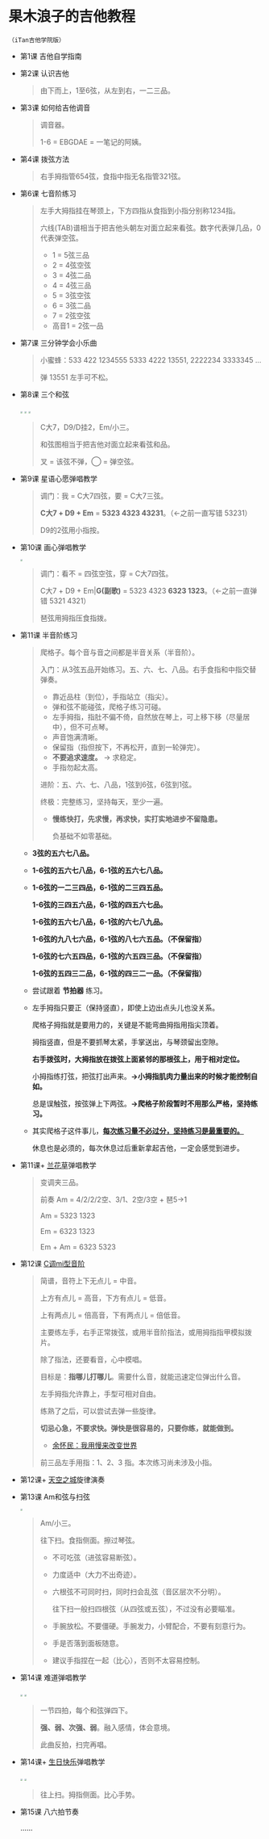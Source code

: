 # 果木浪子的吉他教程

`（iTan吉他学院版）`

- 第1课 吉他自学指南

- 第2课 认识吉他

  > 由下而上，1至6弦，从左到右，一二三品。

- 第3课 如何给吉他调音

  > 调音器。
  >
  > 1-6 = EBGDAE = 一笔记的阿姨。

- 第4课 拨弦方法

  > 右手拇指管654弦，食指中指无名指管321弦。

- 第6课 七音阶练习

  > 左手大拇指挂在琴颈上，下方四指从食指到小指分别称1234指。
  >
  > 六线(TAB)谱相当于把吉他头朝左对面立起来看弦。数字代表弹几品，0 代表弹空弦。
  >
  > - 1 = 5弦三品
  > - 2 = 4弦空弦
  > - 3 = 4弦二品
  > - 4 = 4弦三品
  > - 5 = 3弦空弦
  > - 6 = 3弦二品
  > - 7 = 2弦空弦
  > - 高音1 = 2弦一品

- 第7课 三分钟学会小乐曲

  > 小蜜蜂：533 422 1234555 5333 4222 13551, 2222234 3333345 ...
  >
  > 弹 13551 左手可不松。

- 第8课 三个和弦

  <div style="text-align:inline;">
      <img src="images/chords/Cmaj7.png" style="zoom:25%;" />
      <img src="images/chords/D9.png" style="zoom:25%;" />
      <img src="images/chords/Em.png" style="zoom:25%;" />
  </div>

  > C大7，D9/D挂2，Em/小三。
  >
  > 和弦图相当于把吉他对面立起来看弦和品。
  >
  > 叉 = 该弦不弹，◯ = 弹空弦。

- 第9课 星语心愿弹唱教学

  > 调门：我 = C大7四弦，要 = C大7三弦。
  >
  > **C大7 + D9 + Em** = **5323 4323 43231**。（←之前一直写错 53231）
  >
  > D9的2弦用小指按。

- 第10课 画心弹唱教学

  <div style="text-align:inline;">
      <img src="images/chords/G.png" style="zoom:25%;" />
  </div> 

  > 调门：看不 = 四弦空弦，穿 = C大7四弦。
  >
  > C大7 + D9 + Em|**G(副歌)** = 5323 4323 **6323 1323**。（←之前一直弹错 5321 4321）
  >
  > 琶弦用拇指压食指拨。

- 第11课 半音阶练习

  > 爬格子。每个音与音之间都是半音关系（半音阶）。
  >
  > 入门：从3弦五品开始练习。五、六、七、八品。右手食指和中指交替弹奏。
  >
  > - 靠近品柱（到位），手指站立（指尖）。
  > - 弹和弦不能碰弦，爬格子练习可碰。
  > - 左手拇指，指肚不偏不倚，自然放在琴上，可上移下移（尽量居中），但不可点琴。
  > - 声音饱满清晰。
  > - 保留指（指但按下，不再松开，直到一轮弹完）。
  > - **不要追求速度。** → 求稳定。
  > - 手指勿起太高。
  >
  > 进阶：五、六、七、八品，1弦到6弦，6弦到1弦。
  >
  > 终极：完整练习，坚持每天，至少一遍。
  >
  > - **慢练快打，先求慢，再求快，实打实地进步不留隐患。**
  >
  >   负基础不如零基础。

  - **3弦的五六七八品。**

  - **1-6弦的五六七八品，6-1弦的五六七八品。**

  - **1-6弦的一二三四品，6-1弦的二三四五品。**

    **1-6弦的三四五六品，6-1弦的四五六七品。**

    **1-6弦的五六七八品，6-1弦的六七八九品。**

    **1-6弦的九八七六品，6-1弦的八七六五品。（不保留指）**

    **1-6弦的七六五四品，6-1弦的六五四三品。（不保留指）**

    **1-6弦的五四三二品，6-1弦的四三二一品。（不保留指）**
    
  - 尝试跟着 **节拍器** 练习。

  - 左手拇指只要正（保持竖直），即使上边出点头儿也没关系。

    爬格子拇指就是要用力的，关键是不能弯曲拇指用指尖顶着。

    拇指竖直，但是不要抓琴太紧，手掌送出，与琴颈留出空隙。

    **右手拨弦时，大拇指放在拨弦上面紧邻的那根弦上，用于相对定位。**

    小拇指练打弦，把弦打出声来。**→小拇指肌肉力量出来的时候才能控制自如。**

    总是误触弦，按弦弹上下两弦。**→爬格子阶段暂时不用那么严格，坚持练习。**

  - 其实爬格子这件事儿，<u>**每次练习量不必过分，坚持练习是最重要的。**</u>

    休息也是必须的，每次休息过后重新拿起吉他，一定会感觉到进步。

- 第11课+ [兰花草](images/music/兰花草.png)弹唱教学

  > 变调夹三品。
  >
  > 前奏 Am = 4/2/2/2空、3/1、2空/3空 + 琶5→1
  >
  > Am = 5323 1323
  >
  > Em = 6323 1323
  >
  > Em + Am = 6323 5323

- 第12课 [C调mi型音阶](images/memo/C-Mi.jpg)

  > 简谱，音符上下无点儿 = 中音。
  >
  > 上方有点儿 = 高音，下方有点儿 = 低音。
  >
  > 上有两点儿 = 倍高音，下有两点儿 = 倍低音。
  >
  > 主要练左手，右手正常拨弦，或用半音阶指法，或用拇指指甲模拟拨片。
  >
  > 除了指法，还要看音，心中模唱。
  >
  > 目标是：**指哪儿打哪儿**。需要什么音，就能迅速定位弹出什么音。
  >
  > 左手拇指允许靠上，手型可相对自由。
  >
  > 练熟了之后，可以尝试去弹一些旋律。
  >
  > **切忌心急，不要求快。弹快是很容易的，只要你练，就能做到。**
  >
  > - [余怀民：我用慢来改变世界](https://v.youku.com/v_show/id_XNzYyMDI4NTIw)
  >
  > 前三品左手用指：1、2、3 指。本次练习尚未涉及小指。

- 第12课+ [天空之城](images/music/天空之城.png)旋律演奏

- 第13课 Am和弦与扫弦

  <div style="text-align:inline;">
      <img src="images/chords/Am.png" style="zoom:25%;" />
  </div> 
  
  > Am/小三。
  >
  > 往下扫。食指侧面。擦过琴弦。
  >
  > - 不可吃弦（进弦容易断弦）。
  >
  > - 力度适中（大力不出奇迹）。
  >
  > - 六根弦不可同时扫，同时扫会乱弦（音区层次不分明）。
  >
  >   往下扫一般扫四根弦（从四弦或五弦），不过没有必要瞄准。
  >
  > - 手腕放松。不要僵硬。手腕发力，小臂配合，不要有刻意行为。
  >
  > - 手是否落到面板随意。
  >
  > - 建议手指捏在一起（比心），否则不太容易控制。
  
- 第14课 难道弹唱教学

  <div style="text-align:inline;">
      <img src="images/chords/Dm.png" style="zoom:25%;" />
      <img src="images/chords/E.png" style="zoom:25%;" />
  </div> 
  
  > 一节四拍，每个和弦弹四下。
  >
  > **强、弱、次强、弱**。融入感情，体会意境。
  >
  > 此曲反拍，扫完再唱。
  
- 第14课+ [生日快乐](images/music/生日快乐.png)弹唱教学

  <div style="text-align:inline;">
      <img src="images/chords/C.png" style="zoom:25%;" />
      <img src="images/chords/Fmaj7.png" style="zoom:25%;" />
  </div> 
  
  > 往上扫。拇指侧面。比心手势。
  
- 第15课 八六拍节奏

  ……
